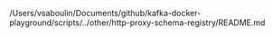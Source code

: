 /Users/vsaboulin/Documents/github/kafka-docker-playground/scripts/../other/http-proxy-schema-registry/README.md